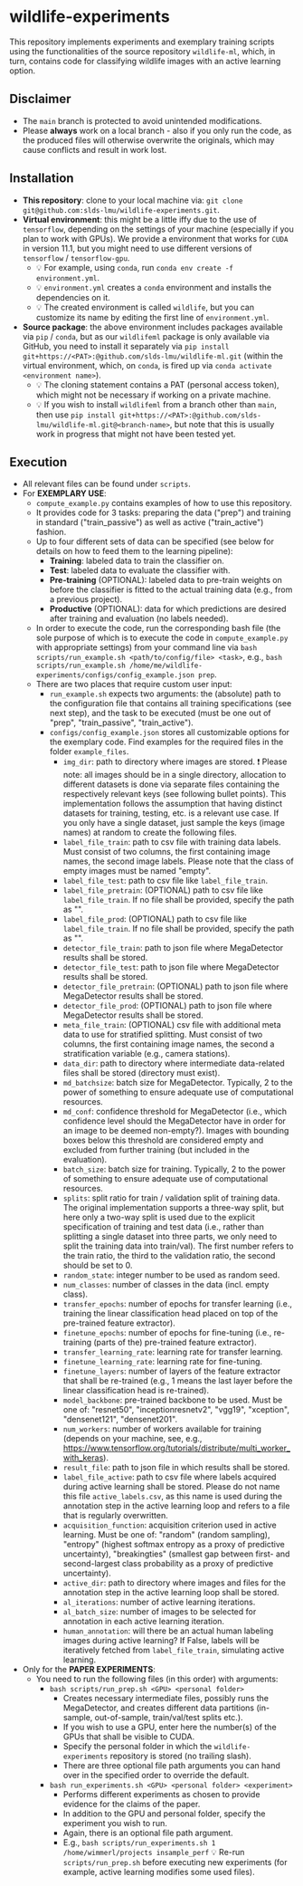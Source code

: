 # wildlife-experiments

This repository implements experiments and exemplary training scripts using the functionalities of the source repository `wildlife-ml`, which, in turn, contains code for classifying wildlife images with an active learning option.

## Disclaimer

- The `main` branch is protected to avoid unintended modifications.
- Please **always** work on a local branch - also if you only run the code, as the produced files will otherwise overwrite the originals, which may cause conflicts and result in work lost.

## Installation

- **This repository**: clone to your local machine via: `git clone git@github.com:slds-lmu/wildlife-experiments.git`.
- **Virtual environment**: this might be a little iffy due to the use of `tensorflow`, depending on the settings of your machine (especially if you plan to work with GPUs). We provide a environment that works for `CUDA` in version 11.1, but you might need to use different versions of `tensorflow` / `tensorflow-gpu`.
  - :bulb: For example, using `conda`, run `conda env create -f environment.yml`.
  - :bulb: `environment.yml` creates a `conda` environment and installs the dependencies on it. 
  - :bulb: The created environment is called `wildlife`, but you can customize its name by editing the first line of `environment.yml`.
- **Source package**: the above environment includes packages available via `pip` / `conda`, but as our `wildlifeml` package is only available via GitHub, you need to install it separately via `pip install git+https://<PAT>:@github.com/slds-lmu/wildlife-ml.git` (within the virtual environment, which, on `conda`, is fired up via `conda activate <environment name>`).
  - :bulb: The cloning statement contains a PAT (personal access token), which might not be necessary if working on a private machine. 
  - :bulb: If you wish to install `wildlifeml` from a branch other than `main`, then use `pip install git+https://<PAT>:@github.com/slds-lmu/wildlife-ml.git@<branch-name>`, but note that this is usually work in progress that might not have been tested yet.

## Execution

- All relevant files can be found under `scripts`.
- For **EXEMPLARY USE**:
  - `compute_example.py` contains examples of how to use this repository.
  - It provides code for 3 tasks: preparing the data ("prep") and training in standard ("train_passive") as well as active ("train_active") fashion.
  - Up to four different sets of data can be specified (see below for details on how to feed them to the learning pipeline):
    - **Training**: labeled data to train the classifier on.
    - **Test**: labeled data to evaluate the classifier with.
    - **Pre-training** (OPTIONAL): labeled data to pre-train weights on before the classifier is fitted to the actual training data (e.g., from a previous project).
    - **Productive** (OPTIONAL): data for which predictions are desired after training and evaluation (no labels needed).
  - In order to execute the code, run the corresponding bash file (the sole purpose of which is to execute the code in `compute_example.py` with appropriate settings) from your command line via `bash scripts/run_example.sh <path/to/config/file> <task>`, e.g., `bash scripts/run_example.sh /home/me/wildlife-experiments/configs/config_example.json prep`.
  - There are two places that require custom user input:
    - `run_example.sh` expects two arguments: the (absolute) path to the configuration file that contains all training specifications (see next step), and the task to be executed (must be one out of "prep", "train_passive", "train_active").
    - `configs/config_example.json` stores all customizable options for the exemplary code. Find examples for the required files in the folder `example_files`.
      - `img_dir`: path to directory where images are stored. :exclamation: Please note: all images should be in a single directory, allocation to different datasets is done via separate files containing the respectively relevant keys (see following bullet points). This implementation follows the assumption that having distinct datasets for training, testing, etc. is a relevant use case. If you only have a single dataset, just sample the keys (image names) at random to create the following files.
      - `label_file_train`: path to csv file with training data labels. Must consist of two columns, the first containing image names, the second image labels. Please note that the class of empty images must be named "empty".
      - `label_file_test`: path to csv file like `label_file_train`.
      - `label_file_pretrain`: (OPTIONAL) path to csv file like `label_file_train`. If no file shall be provided, specify the path as "".
      - `label_file_prod`: (OPTIONAL) path to csv file like `label_file_train`. If no file shall be provided, specify the path as "".
      - `detector_file_train`: path to json file where MegaDetector results shall be stored.
      - `detector_file_test`: path to json file where MegaDetector results shall be stored.
      - `detector_file_pretrain`: (OPTIONAL) path to json file where MegaDetector results shall be stored.
      - `detector_file_prod`: (OPTIONAL) path to json file where MegaDetector results shall be stored.
      - `meta_file_train`: (OPTIONAL) csv file with additional meta data to use for stratified splitting. Must consist of two columns, the first containing image names, the second a stratification variable (e.g., camera stations).
      - `data_dir`: path to directory where intermediate data-related files shall be stored (directory must exist).
      - `md_batchsize`: batch size for MegaDetector. Typically, 2 to the power of something to ensure adequate use of computational resources.
      - `md_conf`: confidence threshold for MegaDetector (i.e., which confidence level should the MegaDetector have in order for an image to be deemed non-empty?). Images with bounding boxes below this threshold are considered empty and excluded from further training (but included in the evaluation).
      - `batch_size`: batch size for training. Typically, 2 to the power of something to ensure adequate use of computational resources.
      - `splits`: split ratio for train / validation split of training data. The original implementation supports a three-way split, but here only a two-way split is used due to the explicit specification of training and test data (i.e., rather than splitting a single dataset into three parts, we only need to split the training data into train/val). The first number refers to the train ratio, the third to the validation ratio, the second should be set to 0.
      - `random_state`: integer number to be used as random seed.
      - `num_classes`: number of classes in the data (incl. empty class).
      - `transfer_epochs`: number of epochs for transfer learning (i.e., training the linear classification head placed on top of the pre-trained feature extractor).
      - `finetune_epochs`: number of epochs for fine-tuning (i.e., re-training (parts of the) pre-trained feature extractor).
      - `transfer_learning_rate`: learning rate for transfer learning.
      - `finetune_learning_rate`: learning rate for fine-tuning.
      - `finetune_layers`: number of layers of the feature extractor that shall be re-trained (e.g., 1 means the last layer before the linear classification head is re-trained).
      - `model_backbone`: pre-trained backbone to be used. Must be one of: "resnet50", "inceptionresnetv2", "vgg19", "xception", "densenet121", "densenet201".
      - `num_workers`: number of workers available for training (depends on your machine, see, e.g., https://www.tensorflow.org/tutorials/distribute/multi_worker_with_keras).
      - `result_file`: path to json file in which results shall be stored.
      - `label_file_active`: path to csv file where labels acquired during active learning shall be stored. Please do not name this file `active_labels.csv`, as this name is used during the annotation step in the active learning loop and refers to a file that is regularly overwritten.
      - `acquisition_function`: acquisition criterion used in active learning. Must be one of: "random" (random sampling), "entropy" (highest softmax entropy as a proxy of predictive uncertainty), "breakingties" (smallest gap between first- and second-largest class probability as a proxy of predictive uncertainty).
      - `active_dir`: path to directory where images and files for the annotation step in the active learning loop shall be stored.
      - `al_iterations`: number of active learning iterations.
      - `al_batch_size`: number of images to be selected for annotation in each active learning iteration.
      - `human_annotation`: will there be an actual human labeling images during active learning? If False, labels will be iteratively fetched from `label_file_train`, simulating active learning.
- Only for the **PAPER EXPERIMENTS**:
  - You need to run the following files (in this order) with arguments:
    - `bash scripts/run_prep.sh <GPU> <personal folder>`
      - Creates necessary intermediate files, possibly runs the MegaDetector, and creates different data partitions (in-sample, out-of-sample, train/val/test splits etc.).
      - If you wish to use a GPU, enter here the number(s) of the GPUs that shall be visible to CUDA.
      - Specify the personal folder in which the `wildlife-experiments` repository is stored (no trailing slash).
      - There are three optional file path arguments you can hand over in the specified order to override the default.
    - `bash run_experiments.sh <GPU> <personal folder> <experiment>`
      - Performs different experiments as chosen to provide evidence for the claims of the paper.
      - In addition to the GPU and personal folder, specify the experiment you wish to run.
      - Again, there is an optional file path argument.
      - E.g., `bash scripts/run_experiments.sh 1 /home/wimmerl/projects insample_perf`
:bulb: Re-run `scripts/run_prep.sh` before executing new experiments (for example, active learning modifies some used files).